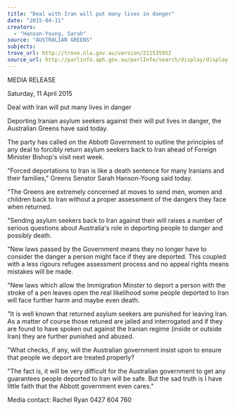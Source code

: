 ```yaml
---
title: "Deal with Iran will put many lives in danger"
date: "2015-04-11"
creators:
  - "Hanson-Young, Sarah"
source: "AUSTRALIAN GREENS"
subjects:
trove_url: http://trove.nla.gov.au/version/211535952
source_url: http://parlinfo.aph.gov.au/parlInfo/search/display/display.w3p;query=Id%3A%22media/pressrel/3773683%22
---
```


 MEDIA RELEASE 

 Saturday, 11 April 2015 

 Deal with Iran will put many lives in danger   

 Deporting Iranian asylum seekers against their will put lives in danger, the Australian Greens have  said today.    

 The party has called on the Abbott Government to outline the principles of any deal to forcibly  return asylum seekers back to Iran ahead of Foreign Minister Bishop's visit next week.    

 "Forced deportations to Iran is like a death sentence for many Iranians and their families," Greens  Senator Sarah Hanson-Young said today.    

 "The Greens are extremely concerned at moves to send men, women and children back to Iran  without a proper assessment of the dangers they face when returned.   

 "Sending asylum seekers back to Iran against their will raises a number of serious questions about  Australia's role in deporting people to danger and possibly death.   

 "New laws passed by the Government means they no longer have to consider the danger a person  might face if they are deported. This coupled with a less rigours refugee assessment process and no  appeal rights means mistakes will be made.    

 "New laws which allow the Immigration Minster to deport a person with the stroke of a pen leaves  open the real likelihood some people deported to Iran will face further harm and maybe even death.    

 "It is well known that returned asylum seekers are punished for leaving Iran. As a matter of course  those retuned are jailed and interrogated and if they are found to have spoken out against the  Iranian regime (inside or outside Iran) they are further punished and abused.    

 "What checks, if any, will the Australian government insist upon to ensure that people we deport are  treated properly?    

 "The fact is, it will be very difficult for the Australian government to get any guarantees people  deported to Iran will be safe. But the sad truth is I have little faith that the Abbott government even  cares."   

 Media contact: Rachel Ryan 0427 604 760   

